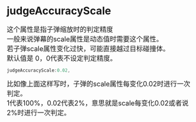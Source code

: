 # judgeAccuracyScale

<font size=4>这个属性是指子弹缩放时的判定精度   
一般来说弹幕的scale属性是动态值时需要这个属性。   
若子弹scale属性变化过快，可能直接越过目标碰撞体。   
默认值是 0，0代表不设定判定精度。</font>

```javascript
judgeAccuracyScale:0.02,
```

<font size=4>比如像上面这样写时，子弹的scale属性每变化0.02时进行一次判定。   
1代表100%，0.02代表2%，意思就是scale每变化0.02或者说2%时进行一次判定。</font>

